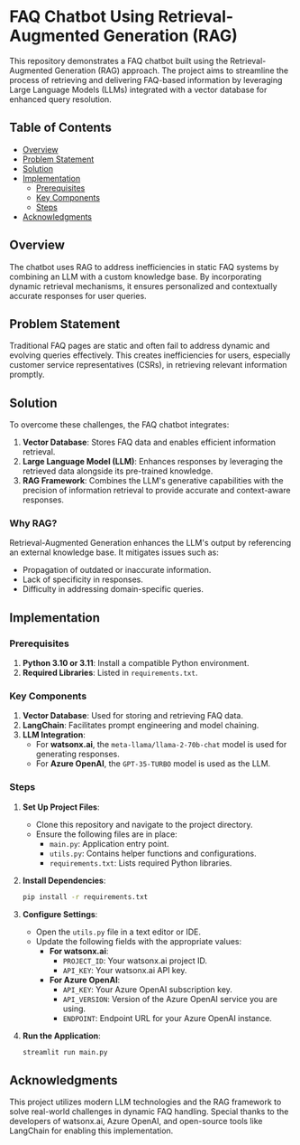 # FAQ Chatbot Using Retrieval-Augmented Generation (RAG)

This repository demonstrates a FAQ chatbot built using the Retrieval-Augmented Generation (RAG) approach. The project aims to streamline the process of retrieving and delivering FAQ-based information by leveraging Large Language Models (LLMs) integrated with a vector database for enhanced query resolution.

## Table of Contents
- [Overview](#overview)
- [Problem Statement](#problem-statement)
- [Solution](#solution)
- [Implementation](#implementation)
  - [Prerequisites](#prerequisites)
  - [Key Components](#key-components)
  - [Steps](#steps)
- [Acknowledgments](#acknowledgments)

## Overview
The chatbot uses RAG to address inefficiencies in static FAQ systems by combining an LLM with a custom knowledge base. By incorporating dynamic retrieval mechanisms, it ensures personalized and contextually accurate responses for user queries.

## Problem Statement
Traditional FAQ pages are static and often fail to address dynamic and evolving queries effectively. This creates inefficiencies for users, especially customer service representatives (CSRs), in retrieving relevant information promptly.

## Solution
To overcome these challenges, the FAQ chatbot integrates:
1. **Vector Database**: Stores FAQ data and enables efficient information retrieval.
2. **Large Language Model (LLM)**: Enhances responses by leveraging the retrieved data alongside its pre-trained knowledge.
3. **RAG Framework**: Combines the LLM's generative capabilities with the precision of information retrieval to provide accurate and context-aware responses.

### Why RAG?
Retrieval-Augmented Generation enhances the LLM's output by referencing an external knowledge base. It mitigates issues such as:
- Propagation of outdated or inaccurate information.
- Lack of specificity in responses.
- Difficulty in addressing domain-specific queries.

## Implementation

### Prerequisites
1. **Python 3.10 or 3.11**: Install a compatible Python environment.
2. **Required Libraries**: Listed in `requirements.txt`.

### Key Components
1. **Vector Database**: Used for storing and retrieving FAQ data.
2. **LangChain**: Facilitates prompt engineering and model chaining.
3. **LLM Integration**:
   - For **watsonx.ai**, the `meta-llama/llama-2-70b-chat` model is used for generating responses.
   - For **Azure OpenAI**, the `GPT-35-TURBO` model is used as the LLM.

### Steps
1. **Set Up Project Files**:
   - Clone this repository and navigate to the project directory.
   - Ensure the following files are in place:
     - `main.py`: Application entry point.
     - `utils.py`: Contains helper functions and configurations.
     - `requirements.txt`: Lists required Python libraries.

2. **Install Dependencies**:
   ```bash
   pip install -r requirements.txt

3. **Configure Settings**:
   - Open the `utils.py` file in a text editor or IDE.
   - Update the following fields with the appropriate values:
     - **For watsonx.ai**:
       - `PROJECT_ID`: Your watsonx.ai project ID.
       - `API_KEY`: Your watsonx.ai API key.
     - **For Azure OpenAI**:
       - `API_KEY`: Your Azure OpenAI subscription key.
       - `API_VERSION`: Version of the Azure OpenAI service you are using.
       - `ENDPOINT`: Endpoint URL for your Azure OpenAI instance.

4. **Run the Application**:
   ```bash
   streamlit run main.py

## Acknowledgments

This project utilizes modern LLM technologies and the RAG framework to solve real-world challenges in dynamic FAQ handling. Special thanks to the developers of watsonx.ai, Azure OpenAI, and open-source tools like LangChain for enabling this implementation.
